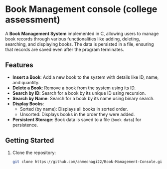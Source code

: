 # Book Management console (college assessment)

A **Book Management System** implemented in C, allowing users to manage book records through various functionalities like adding, deleting, searching, and displaying books. The data is persisted in a file, ensuring that records are saved even after the program terminates.

## Features

- **Insert a Book**: Add a new book to the system with details like ID, name, and quantity.
- **Delete a Book**: Remove a book from the system using its ID.
- **Search by ID**: Search for a book by its unique ID using recursion.
- **Search by Name**: Search for a book by its name using binary search.
- **Display Books**:
  - Sorted (by name): Displays all books in sorted order.
  - Unsorted: Displays books in the order they were added.
- **Persistent Storage**: Book data is saved to a file (`book data`) for persistence.

## Getting Started

1. Clone the repository:
   ```bash
   git clone https://github.com/ahmednagi22/Book-Management-Console.git
